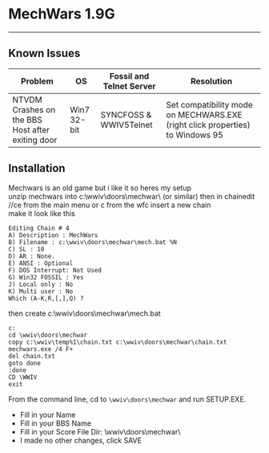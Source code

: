 # MechWars 1.9G
***

## Known Issues


Problem | OS | Fossil and Telnet Server | Resolution
--- | --- | --- | ---
NTVDM Crashes on the BBS Host after exiting door | Win7 32-bit | SYNCFOSS & WWIV5Telnet | Set compatibility mode on MECHWARS.EXE (right click properties) to Windows 95



## Installation

Mechwars is an old game but i like it so heres my setup  
unzip mechwars into c:\wwiv\doors\mechwar\ (or similar) then in chainedit  
//ce from the main menu or c from the wfc insert a new chain  
make it look like this  

    Editing Chain # 4
    A) Description : MechWars
    B) Filename : c:\wwiv\doors\mechwar\mech.bat %N
    C) SL : 10
    D) AR : None.
    E) ANSI : Optional
    F) DOS Interrupt: Not Used
    G) Win32 FOSSIL : Yes
    J) Local only : No
    K) Multi user : No
    Which (A-K,R,[,],Q) ?

then create c:\wwiv\doors\mechwar\mech.bat

```batch
c:
cd \wwiv\doors\mechwar
copy c:\wwiv\temp%1\chain.txt c:\wwiv\doors\mechwar\chain.txt
mechwars.exe /4 F+
del chain.txt
goto done
:done
CD \WWIV
exit
```

From the command line, cd to `\wwiv\doors\mechwar` and run SETUP.EXE.

* Fill in your Name
* Fill in your BBS Name
* Fill in your Score File Dir: \wwiv\doors\mechwar\
* I made no other changes, click SAVE
